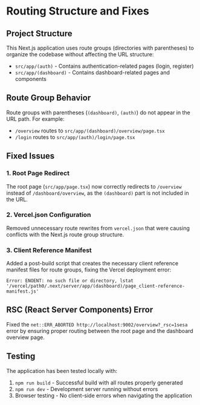# Routing Structure and Fixes

## Project Structure

This Next.js application uses route groups (directories with parentheses) to organize the codebase without affecting the URL structure:

- `src/app/(auth)` - Contains authentication-related pages (login, register)
- `src/app/(dashboard)` - Contains dashboard-related pages and components

## Route Group Behavior

Route groups with parentheses (`(dashboard)`, `(auth)`) do not appear in the URL path. For example:

- `/overview` routes to `src/app/(dashboard)/overview/page.tsx`
- `/login` routes to `src/app/(auth)/login/page.tsx`

## Fixed Issues

### 1. Root Page Redirect

The root page (`src/app/page.tsx`) now correctly redirects to `/overview` instead of `/dashboard/overview`, as the `(dashboard)` part is not included in the URL.

### 2. Vercel.json Configuration

Removed unnecessary route rewrites from `vercel.json` that were causing conflicts with the Next.js route group structure.

### 3. Client Reference Manifest

Added a post-build script that creates the necessary client reference manifest files for route groups, fixing the Vercel deployment error:

```
Error: ENOENT: no such file or directory, lstat '/vercel/path0/.next/server/app/(dashboard)/page_client-reference-manifest.js'
```

## RSC (React Server Components) Error

Fixed the `net::ERR_ABORTED http://localhost:9002/overview?_rsc=1sesa` error by ensuring proper routing between the root page and the dashboard overview page.

## Testing

The application has been tested locally with:

1. `npm run build` - Successful build with all routes properly generated
2. `npm run dev` - Development server running without errors
3. Browser testing - No client-side errors when navigating the application